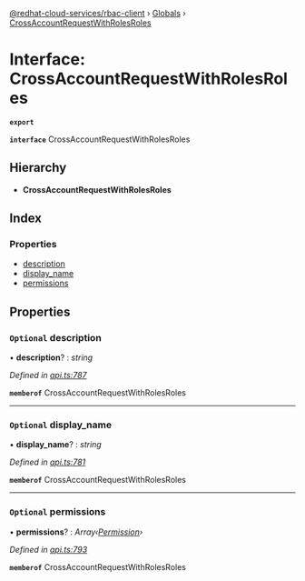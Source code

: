 [@redhat-cloud-services/rbac-client](../README.md) › [Globals](../globals.md) › [CrossAccountRequestWithRolesRoles](crossaccountrequestwithrolesroles.md)

# Interface: CrossAccountRequestWithRolesRoles

**`export`** 

**`interface`** CrossAccountRequestWithRolesRoles

## Hierarchy

* **CrossAccountRequestWithRolesRoles**

## Index

### Properties

* [description](crossaccountrequestwithrolesroles.md#optional-description)
* [display_name](crossaccountrequestwithrolesroles.md#optional-display_name)
* [permissions](crossaccountrequestwithrolesroles.md#optional-permissions)

## Properties

### `Optional` description

• **description**? : *string*

*Defined in [api.ts:787](https://github.com/RedHatInsights/javascript-clients/blob/master/packages/rbac/api.ts#L787)*

**`memberof`** CrossAccountRequestWithRolesRoles

___

### `Optional` display_name

• **display_name**? : *string*

*Defined in [api.ts:781](https://github.com/RedHatInsights/javascript-clients/blob/master/packages/rbac/api.ts#L781)*

**`memberof`** CrossAccountRequestWithRolesRoles

___

### `Optional` permissions

• **permissions**? : *Array‹[Permission](permission.md)›*

*Defined in [api.ts:793](https://github.com/RedHatInsights/javascript-clients/blob/master/packages/rbac/api.ts#L793)*

**`memberof`** CrossAccountRequestWithRolesRoles
